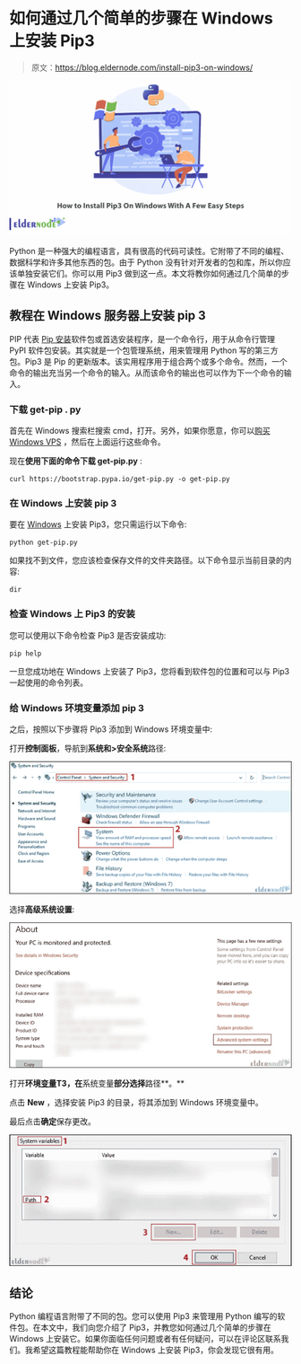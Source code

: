 # 如何通过几个简单的步骤在 Windows 上安装 Pip3

> 原文：<https://blog.eldernode.com/install-pip3-on-windows/>

![How to Install Pip3 On Windows With A Few Easy Steps](img/0a540f22a74692fcc555843bdad48925.png)

Python 是一种强大的编程语言，具有很高的代码可读性。它附带了不同的编程、数据科学和许多其他东西的包。由于 Python 没有针对开发者的包和库，所以你应该单独安装它们。你可以用 Pip3 做到这一点。本文将教你如何通过几个简单的步骤在 Windows 上安装 Pip3。

## **教程在 Windows 服务器上安装 pip 3**

PIP 代表 [Pip 安装](https://blog.eldernode.com/install-pip-on-windows/)软件包或首选安装程序，是一个命令行，用于从命令行管理 PyPI 软件包安装。其实就是一个包管理系统，用来管理用 Python 写的第三方包。Pip3 是 Pip 的更新版本。该实用程序用于组合两个或多个命令。然而，一个命令的输出充当另一个命令的输入。从而该命令的输出也可以作为下一个命令的输入。

### **下载 get-pip . py**

首先在 Windows 搜索栏搜索 cmd，打开。另外，如果你愿意，你可以[购买 Windows VPS](https://eldernode.com/windows-vps/) ，然后在上面运行这些命令。

现在**使用下面的命令下载 get-pip.py** :

```
curl https://bootstrap.pypa.io/get-pip.py -o get-pip.py
```

### **在 Windows** 上安装 pip 3

要在 [Windows](https://blog.eldernode.com/tag/windows/) 上安装 Pip3，您只需运行以下命令:

```
python get-pip.py
```

如果找不到文件，您应该检查保存文件的文件夹路径。以下命令显示当前目录的内容:

```
dir
```

### **检查 Windows 上 Pip3 的安装**

您可以使用以下命令检查 Pip3 是否安装成功:

```
pip help
```

一旦您成功地在 Windows 上安装了 Pip3，您将看到软件包的位置和可以与 Pip3 一起使用的命令列表。

### **给 Windows 环境变量添加 pip 3**

之后，按照以下步骤将 Pip3 添加到 Windows 环境变量中:

打开**控制面板**，导航到**系统和>安全系统**路径:

![Windows-control-panel-system&security](img/fc92bf394588cd63b47d3b2b71db6b32.png)

选择**高级系统设置**:

![Advanced-system-settings-in-windows](img/6d542c48effe586494f5b5b257237005.png)

打开**环境[变量](https://blog.eldernode.com/set-system-variable-path-for-python/)T3，在**系统变量**部分选择**路径**。**

点击 **New** ，选择安装 Pip3 的目录，将其添加到 Windows 环境变量中。

最后点击**确定**保存更改。

![Path-variable-in-System-Variables](img/623fca17ff92d1c19978aec38943e57f.png)

## 结论

Python 编程语言附带了不同的包。您可以使用 Pip3 来管理用 Python 编写的软件包。在本文中，我们向您介绍了 Pip3，并教您如何通过几个简单的步骤在 Windows 上安装它。如果你面临任何问题或者有任何疑问，可以在评论区联系我们。我希望这篇教程能帮助你在 Windows 上安装 Pip3，你会发现它很有用。